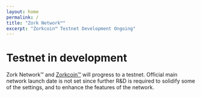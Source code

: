 ```yaml
---
layout: home
permalink: /
title: "Zork Network™"
excerpt: "Zorkcoin™ Testnet Development Ongoing"
---
```

# Testnet in development
Zork Network™ and [Zorkcoin™](www.zorkcoin.com) will progress to a testnet. Official main network
launch date is not set since further R&D is required to solidify some of the
settings, and to enhance the features of the network.
